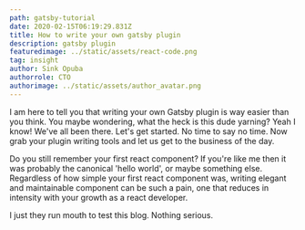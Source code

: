 ```yaml
---
path: gatsby-tutorial
date: 2020-02-15T06:19:29.831Z
title: How to write your own gatsby plugin
description: gatsby plugin
featuredimage: ../static/assets/react-code.png
tag: insight
author: Sink Opuba
authorrole: CTO
authorimage: ../static/assets/author_avatar.png
---
```

I am here to tell you that writing your own Gatsby plugin is way easier than you think. You maybe wondering, what the heck is this dude yarning? Yeah I know! We've all been there. Let's get started. No time to say no time. Now grab your plugin writing tools and let us get to the business of the day.

Do you still remember your first react component? If you're like me then it was probably the canonical 'hello world', or maybe something else. Regardless of how simple your first react component was, writing elegant and maintainable component can be such a pain, one that reduces in intensity with your growth as a react developer.

I just they run mouth to test this blog. Nothing serious.
